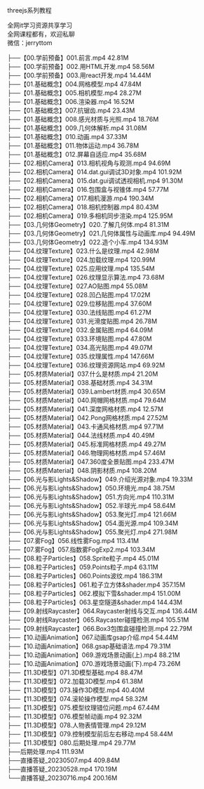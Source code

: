 threejs系列教程

全网it学习资源共享学习<br>全网课程都有，欢迎私聊<br>微信：jerryttom<br>

├──【00.学前预备】001.前言.mp4 42.81M<br> ├──【00.学前预备】002.用HTML开发.mp4 58.56M<br> ├──【00.学前预备】003.用react开发.mp4 14.44M<br> ├──【01.基础概念】004.网格模型.mp4 47.84M<br> ├──【01.基础概念】005.相机模型.mp4 28.27M<br> ├──【01.基础概念】006.渲染器.mp4 16.52M<br> ├──【01.基础概念】007.抗锯齿.mp4 23.43M<br> ├──【01.基础概念】008.感光材质与光照.mp4 18.76M<br> ├──【01.基础概念】009.几何体解析.mp4 31.08M<br> ├──【01.基础概念】010.动画.mp4 37.33M<br> ├──【01.基础概念】011.物体运动.mp4 36.78M<br> ├──【01.基础概念】012.屏幕自适应.mp4 35.68M<br> ├──【02.相机Camera】013.相机视角与观测.mp4 94.69M<br> ├──【02.相机Camera】014.dat.gui调试3D对象.mp4 101.92M<br> ├──【02.相机Camera】015.dat.gui调试透视相机.mp4 91.30M<br> ├──【02.相机Camera】016.包围盒与视锥体.mp4 57.77M<br> ├──【02.相机Camera】017.相机漫游.mp4 190.34M<br> ├──【02.相机Camera】018.相机控制器.mp4 80.43M<br> ├──【02.相机Camera】019.多相机同步渲染.mp4 125.95M<br> ├──【03.几何体Geometry】020.了解几何体.mp4 81.31M<br> ├──【03.几何体Geometry】021.几何体属性与动画库.mp4 94.49M<br> ├──【03.几何体Geometry】022.造个小车.mp4 134.93M<br> ├──【04.纹理Texture】023.什么是纹理.mp4 42.98M<br> ├──【04.纹理Texture】024.加载纹理.mp4 120.99M<br> ├──【04.纹理Texture】025.应用纹理.mp4 135.54M<br> ├──【04.纹理Texture】026.纹理显示算法.mp4 73.68M<br> ├──【04.纹理Texture】027.AO贴图.mp4 55.08M<br> ├──【04.纹理Texture】028.凹凸贴图.mp4 17.02M<br> ├──【04.纹理Texture】029.位移贴图.mp4 37.60M<br> ├──【04.纹理Texture】030.法线贴图.mp4 61.27M<br> ├──【04.纹理Texture】031.光滑度贴图.mp4 26.78M<br> ├──【04.纹理Texture】032.金属贴图.mp4 64.09M<br> ├──【04.纹理Texture】033.环境贴图.mp4 47.80M<br> ├──【04.纹理Texture】034.高光贴图.mp4 49.07M<br> ├──【04.纹理Texture】035.纹理属性.mp4 147.66M<br> ├──【04.纹理Texture】036.纹理资源网站.mp4 69.92M<br> ├──【05.材质Material】037.什么是材质.mp4 21.20M<br> ├──【05.材质Material】038.基础材质.mp4 34.31M<br> ├──【05.材质Material】039.Lambert材质.mp4 30.65M<br> ├──【05.材质Material】040.网帽网格材质.mp4 79.64M<br> ├──【05.材质Material】041.深度网格材质.mp4 12.57M<br> ├──【05.材质Material】042.Pong网格材质.mp4 27.52M<br> ├──【05.材质Material】043.卡通风格材质.mp4 97.71M<br> ├──【05.材质Material】044.法线材质.mp4 40.49M<br> ├──【05.材质Material】045.标准网格材质.mp4 49.27M<br> ├──【05.材质Material】046.物理网格材质.mp4 57.46M<br> ├──【05.材质Material】047.360度全景贴图.mp4 233.47M<br> ├──【05.材质Material】048.阴影材质.mp4 108.20M<br> ├──【06.光与影Lights&amp;Shadow】049.介绍光源对象.mp4 19.33M<br> ├──【06.光与影Lights&amp;Shadow】050.环境光.mp4 38.75M<br> ├──【06.光与影Lights&amp;Shadow】051.方向光.mp4 110.31M<br> ├──【06.光与影Lights&amp;Shadow】052.半球光.mp4 58.64M<br> ├──【06.光与影Lights&amp;Shadow】053.聚光灯.mp4 121.66M<br> ├──【06.光与影Lights&amp;Shadow】054.面光源.mp4 109.34M<br> ├──【06.光与影Lights&amp;Shadow】055.聚光灯.mp4 271.98M<br> ├──【07.雾Fog】056.线性雾Fog.mp4 113.41M<br> ├──【07.雾Fog】057.指数雾FogExp2.mp4 103.34M<br> ├──【08.粒子Particles】058.Sprite粒子.mp4 45.01M<br> ├──【08.粒子Particles】059.Points粒子.mp4 63.11M<br> ├──【08.粒子Particles】060.Points波纹.mp4 186.31M<br> ├──【08.粒子Particles】061.粒子立方体&amp;shader.mp4 357.15M<br> ├──【08.粒子Particles】062.模拟下雪&amp;shader.mp4 151.00M<br> ├──【08.粒子Particles】063.星空隧道&amp;shader.mp4 144.43M<br> ├──【09.射线Raycaster】064.Raycaster射线与交互.mp4 136.44M<br> ├──【09.射线Raycaster】065.Raycaster碰撞检测.mp4 105.51M<br> ├──【09.射线Raycaster】066.Box3包围盒碰撞检测.mp4 22.79M<br> ├──【10.动画Animation】067.动画库gsap介绍.mp4 54.44M<br> ├──【10.动画Animation】068.gsap基础语法.mp4 79.31M<br> ├──【10.动画Animation】069.游戏场景动画(上).mp4 88.21M<br> ├──【10.动画Animation】070.游戏场景动画(下).mp4 73.26M<br> ├──【11.3D模型】071.3D模型基础.mp4 88.47M<br> ├──【11.3D模型】072.加载3D模型.mp4 61.38M<br> ├──【11.3D模型】073.操作3D模型.mp4 40.40M<br> ├──【11.3D模型】074.滚轮操作模型.mp4 58.32M<br> ├──【11.3D模型】075.模型纹理错位问题.mp4 67.44M<br> ├──【11.3D模型】076.模型帧动画.mp4 92.32M<br> ├──【11.3D模型】078.人物表情管理.mp4 29.12M<br> ├──【11.3D模型】079.控制模型前后左右移动.mp4 58.44M<br> ├──【11.3D模型】080.后期处理.mp4 29.77M<br> ├──后期处理.mp4 111.93M<br> ├──直播答疑_20230507.mp4 409.84M<br> ├──直播答疑_20230528.mp4 170.19M<br> └──直播答疑_20230716.mp4 200.16M